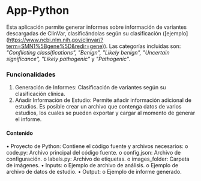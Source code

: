 # App-Python

Esta aplicación permite generar informes sobre información de variantes descargadas de ClinVar, clasificándolas según su clasificación ([ejemplo] (https://www.ncbi.nlm.nih.gov/clinvar/?term=SMN1%5Bgene%5D&redir=gene)). Las categorías incluidas son: *"Conflicting classifications", "Benign", "Likely benign", "Uncertain significance", "Likely pathogenic"* y *"Pathogenic"*.

### Funcionalidades
1.	Generación de Informes: Clasificación de variantes según su clasificación clínica.
2.	Añadir Información de Estudio: Permite añadir información adicional de estudios. Es posible crear un archivo que contenga datos de varios estudios, los cuales se pueden exportar y cargar al momento de generar el informe.
   
#### Contenido
•	Proyecto de Python: Contiene el código fuente y archivos necesarios:
  o	code.py: Archivo principal del código fuente.
  o	config.json: Archivo de configuración.
  o	labels.py: Archivo de etiquetas.
  o	images_folder: Carpeta de imágenes.
•	Inputs:
  o	Ejemplo de archivo de análisis.
  o	Ejemplo de archivo de datos de estudio.
•	Output:
o	Ejemplo de informe generado.
